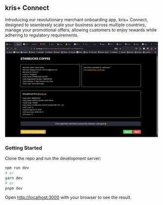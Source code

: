## kris+ Connect
Introducing our revolutionary merchant onboarding app, kris+ Connect, designed to seamlessly scale your business across multiple countries, manage your promotional offers, allowing customers to enjoy rewards while adhering to regulatory requirements. 

![alt text](https://github.com/PawanPatil19/SIA-App-Backend/blob/master/Screenshot%202023-06-25%20at%202.24.04%20AM.png?raw=true)


### Getting Started

Clone the repo and run the development server:

```bash
npm run dev
# or
yarn dev
# or
pnpm dev
```

Open [http://localhost:3000](http://localhost:3000) with your browser to see the result.


